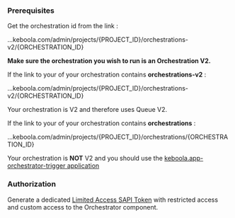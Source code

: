 ### Prerequisites 

Get the orchestration id from the link :  

...keboola.com/admin/projects/{PROJECT_ID}/orchestrations-v2/{ORCHESTRATION_ID}

**Make sure the orchestration you wish to run is an Orchestration V2.**

If the link to your of your orchestration contains **orchestrations-v2** : 

...keboola.com/admin/projects/{PROJECT_ID}/orchestrations-v2/{ORCHESTRATION_ID}

Your orchestration is V2 and therefore uses Queue V2.


If the link to your of your orchestration contains **orchestrations** :

...keboola.com/admin/projects/{PROJECT_ID}/orchestrations/{ORCHESTRATION_ID}

Your orchestration is **NOT** V2 and you should use the [keboola.app-orchestrator-trigger application](https://github.com/keboola/app-orchestrator-trigger)

### Authorization

Generate a dedicated [Limited Access SAPI Token](https://help.keboola.com/management/project/tokens/#limited-access-to-components) 
with restricted access and custom access to the Orchestrator component.